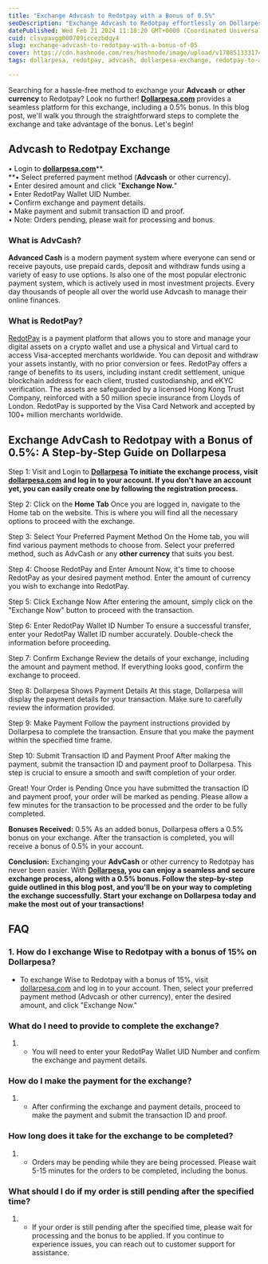 ```yaml
---
title: "Exchange Advcash to Redotpay with a Bonus of 0.5%"
seoDescription: "Exchange Advcash to Redotpay effortlessly on Dollarpesa.com and enjoy a 0.5% bonus. Secure, seamless platform for smooth transactions"
datePublished: Wed Feb 21 2024 11:18:20 GMT+0000 (Coordinated Universal Time)
cuid: clsvpavgg000709iccezbdqy4
slug: exchange-advcash-to-redotpay-with-a-bonus-of-05
cover: https://cdn.hashnode.com/res/hashnode/image/upload/v1708513331740/0b882f0f-6c44-4195-9ea1-a6d47afcb52c.jpeg
tags: dollarpesa, redotpay, advcash, dollarpesa-exchange, redotpay-to-advcash, 05-bonus, convert-advcash-to-redotpay, advcash-to-redotpay, exchange-advcash-to-redotpay, redotpay-exchange

---
```


Searching for a hassle-free method to exchange your **Advcash** or **other currency** to Redotpay? Look no further! [**Dollarpesa.com**](http://dollarpesa.com/) provides a seamless platform for this exchange, including a 0.5% bonus. In this blog post, we'll walk you through the straightforward steps to complete the exchange and take advantage of the bonus. Let's begin!

## Advcash to Redotpay Exchange

• Login to [**dollarpesa.com**](http://dollarpesa.com/)**.  
**• Select preferred payment method (**Advcash** or other currency).  
• Enter desired amount and click "**Exchange Now.**"  
• Enter RedotPay Wallet UID Number.  
• Confirm exchange and payment details.  
• Make payment and submit transaction ID and proof.  
• Note: Orders pending, please wait for processing and bonus.

### **What is AdvCash?**

**Advanced Cash** is a modern payment system where everyone can send or receive payouts, use prepaid cards, deposit and withdraw funds using a variety of easy to use options. Is also one of the most popular electronic payment system, which is actively used in most investment projects. Every day thousands of people all over the world use Advcash to manage their online finances.

### **What is RedotPay?**

[RedotPay](https://dollarpesa.com/unlock-the-benefits-of-the-redotpay-visa-card/) is a payment platform that allows you to store and manage your digital assets on a crypto wallet and use a physical and Virtual card to access Visa-accepted merchants worldwide. You can deposit and withdraw your assets instantly, with no prior conversion or fees. RedotPay offers a range of benefits to its users, including instant credit settlement, unique blockchain address for each client, trusted custodianship, and eKYC verification. The assets are safeguarded by a licensed Hong Kong Trust Company, reinforced with a 50 million specie insurance from Lloyds of London. RedotPay is supported by the Visa Card Network and accepted by 100+ million merchants worldwide.

## **Exchange AdvCash to Redotpay with a Bonus of 0.5%: A Step-by-Step Guide on Dollarpesa**

Step 1: Visit and Login to [**Dollarpesa**](http://Dollarpesa.com) **To initiate the exchange process, visit** [**dollarpesa.com**](http://dollarpesa.com) **and log in to your account. If you don't have an account yet, you can easily create one by following the registration process.**

Step 2: Click on the **Home Tab** Once you are logged in, navigate to the Home tab on the website. This is where you will find all the necessary options to proceed with the exchange.

Step 3: Select Your Preferred Payment Method On the Home tab, you will find various payment methods to choose from. Select your preferred method, such as AdvCash or any **other currency** that suits you best.

Step 4: Choose RedotPay and Enter Amount Now, it's time to choose RedotPay as your desired payment method. Enter the amount of currency you wish to exchange into RedotPay.

Step 5: Click Exchange Now After entering the amount, simply click on the "Exchange Now" button to proceed with the transaction.

Step 6: Enter RedotPay Wallet ID Number To ensure a successful transfer, enter your RedotPay Wallet ID number accurately. Double-check the information before proceeding.

Step 7: Confirm Exchange Review the details of your exchange, including the amount and payment method. If everything looks good, confirm the exchange to proceed.

Step 8: Dollarpesa Shows Payment Details At this stage, Dollarpesa will display the payment details for your transaction. Make sure to carefully review the information provided.

Step 9: Make Payment Follow the payment instructions provided by Dollarpesa to complete the transaction. Ensure that you make the payment within the specified time frame.

Step 10: Submit Transaction ID and Payment Proof After making the payment, submit the transaction ID and payment proof to Dollarpesa. This step is crucial to ensure a smooth and swift completion of your order.

Great! Your Order is Pending Once you have submitted the transaction ID and payment proof, your order will be marked as pending. Please allow a few minutes for the transaction to be processed and the order to be fully completed.

**Bonuses Received:** 0.5% As an added bonus, Dollarpesa offers a 0.5% bonus on your exchange. After the transaction is completed, you will receive a bonus of 0.5% in your account.

**Conclusion:** Exchanging your **AdvCash** or other currency to Redotpay has never been easier. With [**Dollarpesa**](http://Dollarpesa.com)**, you can enjoy a seamless and secure exchange process, along with a 0.5% bonus. Follow the step-by-step guide outlined in this blog post, and you'll be on your way to completing the exchange successfully. Start your exchange on Dollarpesa today and make the most out of your transactions!**

## FAQ

### 1\. How do I exchange Wise to Redotpay with a bonus of 15% on **Dollarpesa**?

* To exchange Wise to Redotpay with a bonus of 15%, visit [dollarpesa.com](http://dollarpesa.com) and log in to your account. Then, select your preferred payment method (Advcash or other currency), enter the desired amount, and click "Exchange Now."
    

### What do I need to provide to complete the exchange?

1. * You will need to enter your RedotPay Wallet UID Number and confirm the exchange and payment details.
        

### How do I make the payment for the exchange?

1. * After confirming the exchange and payment details, proceed to make the payment and submit the transaction ID and proof.
        

### How long does it take for the exchange to be completed?

1. * Orders may be pending while they are being processed. Please wait 5-15 minutes for the orders to be completed, including the bonus.
        

### What should I do if my order is still pending after the specified time?

1. * If your order is still pending after the specified time, please wait for processing and the bonus to be applied. If you continue to experience issues, you can reach out to customer support for assistance.